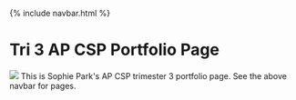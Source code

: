 {% include navbar.html %}

# Tri 3 AP CSP Portfolio Page
<img src="/tri3CSPPortfolio/assets/kgj.png">
This is Sophie Park's AP CSP trimester 3 portfolio page.  See the above navbar for pages.
